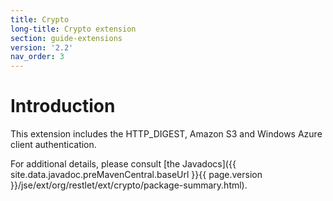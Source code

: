 ```yaml
---
title: Crypto
long-title: Crypto extension
section: guide-extensions
version: '2.2'
nav_order: 3
---
```

# Introduction

This extension includes the HTTP\_DIGEST, Amazon S3 and Windows Azure
client authentication.

For additional details, please consult [the
Javadocs]({{ site.data.javadoc.preMavenCentral.baseUrl }}{{ page.version }}/jse/ext/org/restlet/ext/crypto/package-summary.html).
